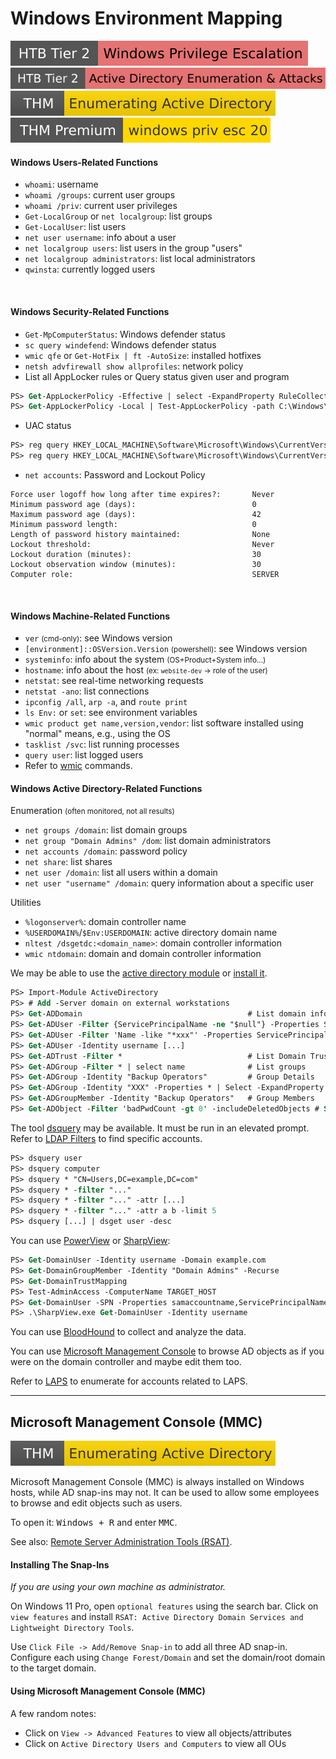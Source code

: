 # Windows Environment Mapping

[![windows_privilege_escalation](../../../../_badges/htb/windows_privilege_escalation.svg)](https://academy.hackthebox.com/course/preview/windows-privilege-escalation)
[![active_directory_enumeration_attacks](../../../../_badges/htb/active_directory_enumeration_attacks.svg)](https://academy.hackthebox.com/course/preview/active-directory-enumeration--attacks)
[![adenumeration](../../../../_badges/thm/adenumeration.svg)](https://tryhackme.com/r/room/adenumeration)
[![windowsprivesc20](../../../../_badges/thmp/windowsprivesc20.svg)](https://tryhackme.com/room/windowsprivesc20)

<div class="row row-cols-lg-2"><div>

#### Windows Users-Related Functions

* `whoami`: username
* `whoami /groups`: current user groups
* `whoami /priv`: current user privileges
* `Get-LocalGroup` or `net localgroup`: list groups
* `Get-LocalUser`: list users
* `net user username`: info about a user
* `net localgroup users`: list users in the group "users"
* `net localgroup administrators`: list local administrators
* `qwinsta`: currently logged users

<br>

#### Windows Security-Related Functions

* `Get-MpComputerStatus`: Windows defender status
* `sc query windefend`: Windows defender status
* `wmic qfe` or `Get-HotFix | ft -AutoSize`: installed hotfixes
* `netsh advfirewall show allprofiles`: network policy
* List all AppLocker rules or Query status given user and program

```ps
PS> Get-AppLockerPolicy -Effective | select -ExpandProperty RuleCollections
PS> Get-AppLockerPolicy -Local | Test-AppLockerPolicy -path C:\Windows\System32\cmd.exe -User Everyone
```

* UAC status

```ps
PS> reg query HKEY_LOCAL_MACHINE\Software\Microsoft\Windows\CurrentVersion\Policies\System\ /v EnableLUA
PS> reg query HKEY_LOCAL_MACHINE\Software\Microsoft\Windows\CurrentVersion\Policies\System\ /v ConsentPromptBehaviorAdmin
```

* `net accounts`: Password and Lockout Policy

```text!
Force user logoff how long after time expires?:       Never
Minimum password age (days):                          0
Maximum password age (days):                          42
Minimum password length:                              0
Length of password history maintained:                None
Lockout threshold:                                    Never
Lockout duration (minutes):                           30
Lockout observation window (minutes):                 30
Computer role:                                        SERVER
```

<br>

#### Windows Machine-Related Functions

* `ver` <small>(cmd-only)</small>: see Windows version
* `[environment]::OSVersion.Version` <small>(powershell)</small>: see Windows version
* `systeminfo`: info about the system <small>(OS+Product+System info...)</small>
* `hostname`: info about the host <small>(ex: `website-dev` -> role of the user)</small>
* `netstat`: see real-time networking requests
* `netstat -ano`: list connections
* `ipconfig /all`, `arp -a`, and `route print`
* `ls Env:` or `set`: see environment variables
* `wmic product get name,version,vendor`: list software installed using "normal" means, e.g., using the OS
* `tasklist /svc`: list running processes
* `query user`: list logged users
* Refer to [wmic](/operating-systems/windows/_knowledge/index.md#wmic) commands.
</div><div>

#### Windows Active Directory-Related Functions

Enumeration <small>(often monitored, not all results)</small>

* `net groups /domain`: list domain groups
* `net group "Domain Admins" /dom`: list domain administrators
* `net accounts /domain`: password policy
* `net share`: list shares
* `net user /domain`: list all users within a domain
* `net user "username" /domain`: query information about a specific user

Utilities

* `%logonserver%`: domain controller name
* `%USERDOMAIN%`/`$Env:USERDOMAIN`: active directory domain name
* `nltest /dsgetdc:<domain_name>`: domain controller information
* `wmic ntdomain`: domain and domain controller information

We may be able to use the [active directory module](https://learn.microsoft.com/en-us/powershell/module/activedirectory/?view=windowsserver2022-ps) or [install it](#installing-the-snap-ins).

```ps
PS> Import-Module ActiveDirectory
PS> # Add -Server domain on external workstations
PS> Get-ADDomain                                     # List domain information
PS> Get-ADUser -Filter {ServicePrincipalName -ne "$null"} -Properties ServicePrincipalName
PS> Get-ADUser -Filter 'Name -like "*xxx"' -Properties ServicePrincipalName
PS> Get-ADUser -Identity username [...]
PS> Get-ADTrust -Filter *                            # List Domain Trusts
PS> Get-ADGroup -Filter * | select name              # List groups
PS> Get-ADGroup -Identity "Backup Operators"         # Group Details
PS> Get-ADGroup -Identity "XXX" -Properties * | Select -ExpandProperty Members
PS> Get-ADGroupMember -Identity "Backup Operators"   # Group Members
PS> Get-ADObject -Filter 'badPwdCount -gt 0' -includeDeletedObjects # Search Objects
```

The tool [dsquery](https://learn.microsoft.com/en-us/previous-versions/windows/it-pro/windows-server-2012-R2-and-2012/cc732952(v=ws.11)) may be available. It must be run in an elevated prompt. Refer to [LDAP Filters](/operating-systems/networking/protocols/ldap.md) to find specific accounts.

```ps
PS> dsquery user
PS> dsquery computer
PS> dsquery * "CN=Users,DC=example,DC=com"
PS> dsquery * -filter "..."
PS> dsquery * -filter "..." -attr [...]
PS> dsquery * -filter "..." -attr a b -limit 5
PS> dsquery [...] | dsget user -desc
```

You can use [PowerView](/cybersecurity/red-team/tools/utilities/windows/powersploit.md) or [SharpView](/cybersecurity/red-team/tools/utilities/windows/powersploit.md):

```ps
PS> Get-DomainUser -Identity username -Domain example.com
PS> Get-DomainGroupMember -Identity "Domain Admins" -Recurse
PS> Get-DomainTrustMapping
PS> Test-AdminAccess -ComputerName TARGET_HOST
PS> Get-DomainUser -SPN -Properties samaccountname,ServicePrincipalName
PS> .\SharpView.exe Get-DomainUser -Identity username
```

You can use [BloodHound](/cybersecurity/red-team/tools/utilities/windows/bloodhound.md) to collect and analyze the data.

You can use [Microsoft Management Console](#microsoft-management-console-mmc) to browse AD objects as if you were on the domain controller and maybe edit them too.

Refer to [LAPS](/operating-systems/windows/security/index.md) to enumerate for accounts related to LAPS.
</div></div>

<hr class="sep-both">

## Microsoft Management Console (MMC)

[![adenumeration](../../../../_badges/thm/adenumeration.svg)](https://tryhackme.com/r/room/adenumeration)

<div class="row row-cols-lg-2"><div>

Microsoft Management Console (MMC) is always installed on Windows hosts, while AD snap-ins may not. It can be used to allow some employees to browse and edit objects such as users.

To open it: <kbd>Windows + R</kbd> and enter <kbd>MMC</kbd>.

See also: [Remote Server Administration Tools (RSAT)](https://learn.microsoft.com/en-us/windows-server/remote/remote-server-administration-tools).

#### Installing The Snap-Ins

*If you are using your own machine as administrator.*

On Windows 11 Pro, open `optional features` using the search bar. Click on `view features` and install `RSAT: Active Directory Domain Services and Lightweight Directory Tools`.

Use `Click File -> Add/Remove Snap-in` to add all three AD snap-in. Configure each using `Change Forest/Domain` and set the domain/root domain to the target domain.
</div><div>

#### Using Microsoft Management Console (MMC)

A few random notes:

* Click on `View -> Advanced Features` to view all objects/attributes
* Click on `Active Directory Users and Computers` to view all OUs
</div></div>